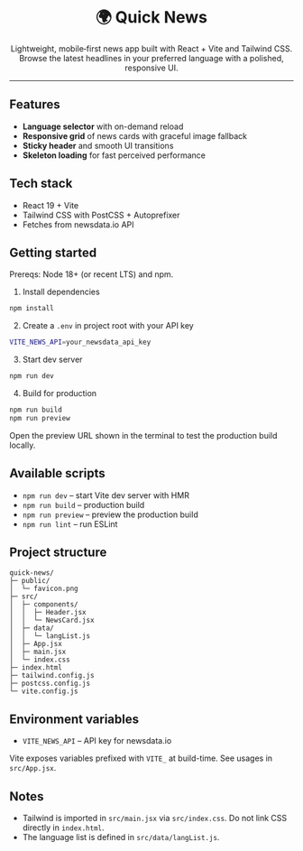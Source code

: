 <div align="center">

# 🌍 Quick News

Lightweight, mobile‑first news app built with React + Vite and Tailwind CSS. Browse the latest headlines in your preferred language with a polished, responsive UI.

</div>

---

## Features

- **Language selector** with on-demand reload
- **Responsive grid** of news cards with graceful image fallback
- **Sticky header** and smooth UI transitions
- **Skeleton loading** for fast perceived performance

## Tech stack

- React 19 + Vite
- Tailwind CSS with PostCSS + Autoprefixer
- Fetches from newsdata.io API

## Getting started

Prereqs: Node 18+ (or recent LTS) and npm.

1. Install dependencies

```bash
npm install
```

2. Create a `.env` in project root with your API key

```bash
VITE_NEWS_API=your_newsdata_api_key
```

3. Start dev server

```bash
npm run dev
```

4. Build for production

```bash
npm run build
npm run preview
```

Open the preview URL shown in the terminal to test the production build locally.

## Available scripts

- `npm run dev` – start Vite dev server with HMR
- `npm run build` – production build
- `npm run preview` – preview the production build
- `npm run lint` – run ESLint

## Project structure

```text
quick-news/
├─ public/
│  └─ favicon.png
├─ src/
│  ├─ components/
│  │  ├─ Header.jsx
│  │  └─ NewsCard.jsx
│  ├─ data/
│  │  └─ langList.js
│  ├─ App.jsx
│  ├─ main.jsx
│  └─ index.css
├─ index.html
├─ tailwind.config.js
├─ postcss.config.js
└─ vite.config.js
```

## Environment variables

- `VITE_NEWS_API` – API key for newsdata.io

Vite exposes variables prefixed with `VITE_` at build-time. See usages in `src/App.jsx`.

## Notes

- Tailwind is imported in `src/main.jsx` via `src/index.css`. Do not link CSS directly in `index.html`.
- The language list is defined in `src/data/langList.js`.
